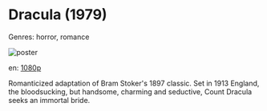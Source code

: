 # Dracula (1979)

Genres: horror, romance

![poster](http://image.tmdb.org/t/p/w500/nS20AU8Iorb3nEJdIEpk4J0RR0j.jpg)

en:
  [1080p](magnet:?xt=urn:btih:10F15307F936A0BD08D032BFC7C56DF4001759A7&tr=udp://glotorrents.pw:6969/announce&tr=udp://tracker.opentrackr.org:1337/announce&tr=udp://torrent.gresille.org:80/announce&tr=udp://tracker.openbittorrent.com:80&tr=udp://tracker.coppersurfer.tk:6969&tr=udp://tracker.leechers-paradise.org:6969&tr=udp://p4p.arenabg.ch:1337&tr=udp://tracker.internetwarriors.net:1337)
  


Romanticized adaptation of Bram Stoker's 1897 classic. Set in 1913 England, the bloodsucking, but handsome, charming and seductive, Count Dracula seeks an immortal bride.